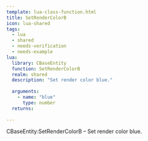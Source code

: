 ```yaml
---
template: lua-class-function.html
title: SetRenderColorB
icon: lua-shared
tags:
  - lua
  - shared
  - needs-verification
  - needs-example
lua:
  library: CBaseEntity
  function: SetRenderColorB
  realm: shared
  description: "Set render color blue."
  
  arguments:
    - name: "blue"
      type: number
  returns:
    
---
```


<div class="lua__search__keywords">
CBaseEntity:SetRenderColorB &#x2013; Set render color blue.
</div>
